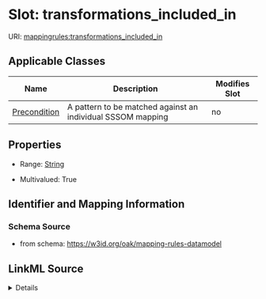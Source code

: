 

# Slot: transformations_included_in

URI: [mappingrules:transformations_included_in](https://w3id.org/oak/mapping-rules-datamodel/transformations_included_in)



<!-- no inheritance hierarchy -->





## Applicable Classes

| Name | Description | Modifies Slot |
| --- | --- | --- |
| [Precondition](Precondition.md) | A pattern to be matched against an individual SSSOM mapping |  no  |







## Properties

* Range: [String](String.md)

* Multivalued: True





## Identifier and Mapping Information







### Schema Source


* from schema: https://w3id.org/oak/mapping-rules-datamodel




## LinkML Source

<details>
```yaml
name: transformations_included_in
from_schema: https://w3id.org/oak/mapping-rules-datamodel
rank: 1000
multivalued: true
alias: transformations_included_in
owner: Precondition
domain_of:
- Precondition
range: string

```
</details>